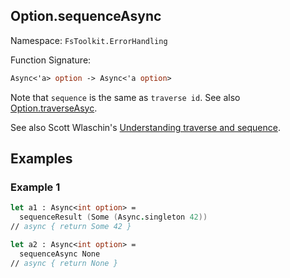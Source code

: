 ## Option.sequenceAsync

Namespace: `FsToolkit.ErrorHandling`

Function Signature:

```fsharp
Async<'a> option -> Async<'a option>
```

Note that `sequence` is the same as `traverse id`. See also [Option.traverseAsyc](traverseAsync.md).

See also Scott Wlaschin's [Understanding traverse and sequence](https://fsharpforfunandprofit.com/posts/elevated-world-4/).

## Examples

### Example 1

```fsharp
let a1 : Async<int option> =
  sequenceResult (Some (Async.singleton 42))
// async { return Some 42 }

let a2 : Async<int option> =
  sequenceAsync None
// async { return None }
```
